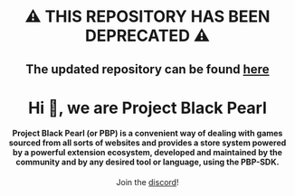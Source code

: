 <h1 align="center">⚠️ THIS REPOSITORY HAS BEEN DEPRECATED ⚠️</h1>
<h2 align="center">The updated repository can be found <a href="https://github.com/ProjectBlackPearl/project_black_pearl">here</a>

<h1 align="center">Hi 👋, we are Project Black Pearl</h1>
<h4 align="center">Project Black Pearl (or PBP) is a convenient way of dealing with games sourced from all sorts of websites and provides a store system powered by a powerful extension ecosystem, developed and maintained by the community and by any desired tool or language, using the PBP-SDK.</h4>

<p align="center">Join the <a href="https://discord.com/invite/vT7UGTJagY">discord</a>!</p>
